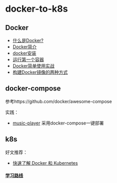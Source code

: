 # docker-to-k8s

## Docker

* [什么是Docker?](docker/docker-conception)
* [Docker简介](docker/docker-introduce)
* [docker安装](docker/docker-install)
* [运行第一个容器](docker/docker-first-container)
* [Docker简单使用实战](docker/docker-practice)
* [构建Docker镜像的两种方式](docker/Dockerfile)

## docker-compose

参考https://github.com/docker/awesome-compose

实践：

* [music-player](https://github.com/jaronnie/music-player) 采用docker-compose一键部署

## k8s

好文推荐：

* [快速了解 Docker 和 Kubernetes](https://mp.weixin.qq.com/s/ji0Pj00xeHOeispNhsPKZw)

#### [学习路线](k8s/README.md)

